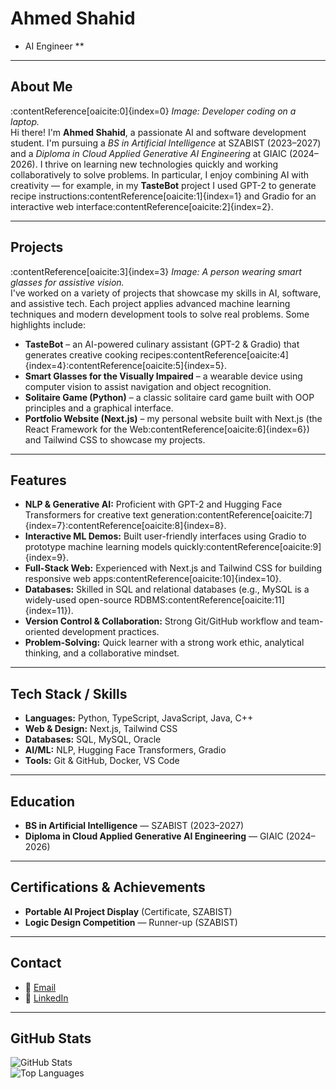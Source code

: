 
# Ahmed Shahid  
* AI Engineer **  
---  
## About Me  
:contentReference[oaicite:0]{index=0} *Image: Developer coding on a laptop.*  
Hi there! I'm **Ahmed Shahid**, a passionate AI and software development student. I'm pursuing a *BS in Artificial Intelligence* at SZABIST (2023–2027) and a *Diploma in Cloud Applied Generative AI Engineering* at GIAIC (2024–2026). I thrive on learning new technologies quickly and working collaboratively to solve problems. In particular, I enjoy combining AI with creativity — for example, in my **TasteBot** project I used GPT-2 to generate recipe instructions:contentReference[oaicite:1]{index=1} and Gradio for an interactive web interface:contentReference[oaicite:2]{index=2}.  

---  
## Projects  
:contentReference[oaicite:3]{index=3} *Image: A person wearing smart glasses for assistive vision.*  
I've worked on a variety of projects that showcase my skills in AI, software, and assistive tech. Each project applies advanced machine learning techniques and modern development tools to solve real problems. Some highlights include:  
- **TasteBot** – an AI-powered culinary assistant (GPT-2 & Gradio) that generates creative cooking recipes:contentReference[oaicite:4]{index=4}:contentReference[oaicite:5]{index=5}.  
- **Smart Glasses for the Visually Impaired** – a wearable device using computer vision to assist navigation and object recognition.  
- **Solitaire Game (Python)** – a classic solitaire card game built with OOP principles and a graphical interface.  
- **Portfolio Website (Next.js)** – my personal website built with Next.js (the React Framework for the Web:contentReference[oaicite:6]{index=6}) and Tailwind CSS to showcase my projects.  

---  
## Features  
- **NLP & Generative AI:** Proficient with GPT-2 and Hugging Face Transformers for creative text generation:contentReference[oaicite:7]{index=7}:contentReference[oaicite:8]{index=8}.  
- **Interactive ML Demos:** Built user-friendly interfaces using Gradio to prototype machine learning models quickly:contentReference[oaicite:9]{index=9}.  
- **Full-Stack Web:** Experienced with Next.js and Tailwind CSS for building responsive web apps:contentReference[oaicite:10]{index=10}.  
- **Databases:** Skilled in SQL and relational databases (e.g., MySQL is a widely-used open-source RDBMS:contentReference[oaicite:11]{index=11}).  
- **Version Control & Collaboration:** Strong Git/GitHub workflow and team-oriented development practices.  
- **Problem-Solving:** Quick learner with a strong work ethic, analytical thinking, and a collaborative mindset.  

---  
## Tech Stack / Skills  
- **Languages:** Python, TypeScript, JavaScript, Java, C++  
- **Web & Design:** Next.js, Tailwind CSS  
- **Databases:** SQL, MySQL, Oracle  
- **AI/ML:** NLP, Hugging Face Transformers, Gradio  
- **Tools:** Git & GitHub, Docker, VS Code  

---  
## Education  
- **BS in Artificial Intelligence** — SZABIST (2023–2027)  
- **Diploma in Cloud Applied Generative AI Engineering** — GIAIC (2024–2026)  

---  
## Certifications & Achievements  
- **Portable AI Project Display** (Certificate, SZABIST)  
- **Logic Design Competition** — Runner-up (SZABIST)  

---  
## Contact  
- 📧 [Email](mailto:ahmedshahid20222@gmail.com)  
- 🔗 [LinkedIn](https://www.linkedin.com/in/ahmed-shahid-a9ab99290/)  

---  
## GitHub Stats  
![GitHub Stats](https://github-readme-stats.vercel.app/api?username=ahmed-shahidd&show_icons=true&theme=radical)  
![Top Languages](https://github-readme-stats.vercel.app/api/top-langs?username=ahmed-shahidd&layout=compact&theme=radical)  
